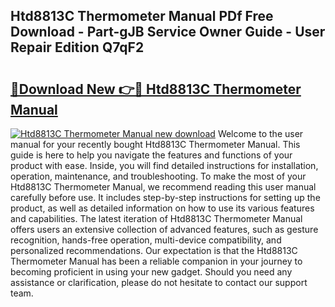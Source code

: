 ## Htd8813C Thermometer Manual PDf Free Download - Part-gJB Service Owner Guide - User Repair Edition Q7qF2

# <h2><a href="http://bc11712.oget.top/?id=Htd8813C+Thermometer+Manual">🔗Download New 👉🔴 Htd8813C Thermometer Manual</a></h2>

[![Htd8813C Thermometer Manual new download](https://i.imgur.com/5g1atiW.png)](http://bc11712.oget.top/?id=Htd8813C+Thermometer+Manual)
Welcome to the user manual for your recently bought Htd8813C Thermometer Manual. This guide is here to help you navigate the features and functions of your product with ease. Inside, you will find detailed instructions for installation, operation, maintenance, and troubleshooting. To make the most of your Htd8813C Thermometer Manual, we recommend reading this user manual carefully before use. It includes step-by-step instructions for setting up the product, as well as detailed information on how to use its various features and capabilities. The latest iteration of Htd8813C Thermometer Manual offers users an extensive collection of advanced features, such as gesture recognition, hands-free operation, multi-device compatibility, and personalized recommendations. Our expectation is that the Htd8813C Thermometer Manual has been a reliable companion in your journey to becoming proficient in using your new gadget. Should you need any assistance or clarification, please do not hesitate to contact our support team.
